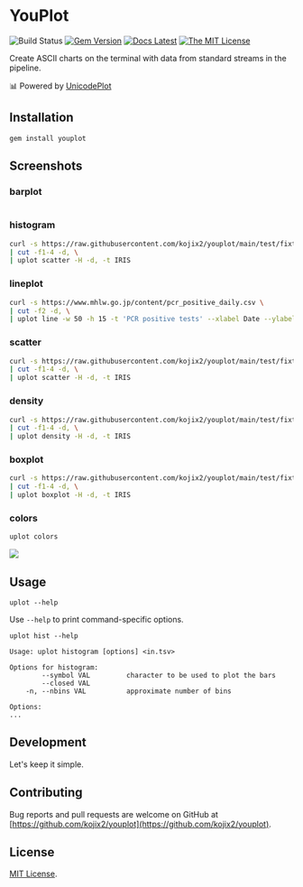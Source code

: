 # YouPlot

![Build Status](https://github.com/kojix2/youplot/workflows/test/badge.svg)
[![Gem Version](https://badge.fury.io/rb/youplot.svg)](https://badge.fury.io/rb/youplot)
[![Docs Latest](https://img.shields.io/badge/docs-latest-blue.svg)](https://rubydoc.info/gems/youplot)
[![The MIT License](https://img.shields.io/badge/license-MIT-blue.svg)](LICENSE.txt)

Create ASCII charts on the terminal with data from standard streams in the pipeline. 

:bar_chart: Powered by [UnicodePlot](https://github.com/red-data-tools/unicode_plot.rb)

## Installation

```
gem install youplot
```

## Screenshots

### barplot

```sh

```

### histogram

```sh
curl -s https://raw.githubusercontent.com/kojix2/youplot/main/test/fixtures/iris.csv \
| cut -f1-4 -d, \
| uplot scatter -H -d, -t IRIS
```

### lineplot

```sh
curl -s https://www.mhlw.go.jp/content/pcr_positive_daily.csv \
| cut -f2 -d, \
| uplot line -w 50 -h 15 -t 'PCR positive tests' --xlabel Date --ylabel number
```

### scatter

```sh
curl -s https://raw.githubusercontent.com/kojix2/youplot/main/test/fixtures/iris.csv \
| cut -f1-4 -d, \
| uplot scatter -H -d, -t IRIS
```

### density

```sh
curl -s https://raw.githubusercontent.com/kojix2/youplot/main/test/fixtures/iris.csv \
| cut -f1-4 -d, \
| uplot density -H -d, -t IRIS
```

### boxplot

```sh
curl -s https://raw.githubusercontent.com/kojix2/youplot/main/test/fixtures/iris.csv \
| cut -f1-4 -d, \
| uplot boxplot -H -d, -t IRIS
```

### colors

```sh
uplot colors
```

<img src="https://i.imgur.com/LxyHQsz.png">

## Usage

`uplot --help`

Use `--help` to print command-specific options.

`uplot hist --help`

```
Usage: uplot histogram [options] <in.tsv>

Options for histogram:
        --symbol VAL         character to be used to plot the bars
        --closed VAL
    -n, --nbins VAL          approximate number of bins

Options:
...
```

## Development

Let's keep it simple.

## Contributing

Bug reports and pull requests are welcome on GitHub at [https://github.com/kojix2/youplot](https://github.com/kojix2/youplot).

## License

[MIT License](https://opensource.org/licenses/MIT).
